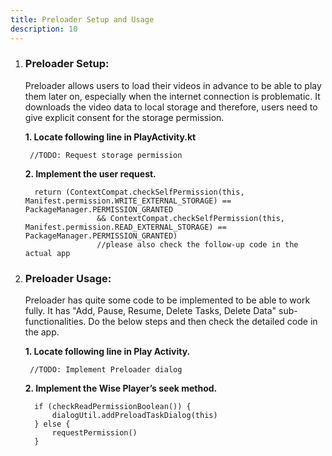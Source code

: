 ```yaml
---
title: Preloader Setup and Usage
description: 10
---
```


<ol type="1">
  <li><h3>Preloader Setup:</h3></li>
  <p>Preloader allows users to load their videos in advance to be able to play them later on, especially when the internet connection is problematic. It downloads the video data to local storage and therefore, users need to give explicit consent for the storage permission.</p>
  
<p><strong>1. Locate following line in PlayActivity.kt</strong></p>
<pre><div id="copy-button33" class="copy-btn" title="Copy" onclick="copyCode(this.id)"></div><code> //TODO: Request storage permission<span class="pln">
</span></code></pre>
<p><strong>2. Implement the user request.</strong></p>
<pre><div id="copy-button34" class="copy-btn" title="Copy" onclick="copyCode(this.id)"></div><code>  return (ContextCompat.checkSelfPermission(this, Manifest.permission.WRITE_EXTERNAL_STORAGE) == PackageManager.PERMISSION_GRANTED
                && ContextCompat.checkSelfPermission(this, Manifest.permission.READ_EXTERNAL_STORAGE) == PackageManager.PERMISSION_GRANTED)
                //please also check the follow-up code in the actual app<span class="pln">
</span></code></pre>

 <li><h3>Preloader Usage:</h3></li>
<p>Preloader has quite some code to be implemented to be able to work fully. It has "Add, Pause, Resume, Delete Tasks, Delete Data" sub-functionalities. Do the below steps and then check the detailed code in the app.</p>
<p><strong>1. Locate following line in Play Activity.</strong></p>
<pre><div id="copy-button35" class="copy-btn" title="Copy" onclick="copyCode(this.id)"></div><code> //TODO: Implement Preloader dialog<span class="pln">
</span></code></pre>
<p><strong>2. Implement the Wise Player’s seek method.</strong></p>
<pre><div id="copy-button36" class="copy-btn" title="Copy" onclick="copyCode(this.id)"></div><code>  if (checkReadPermissionBoolean()) {
      dialogUtil.addPreloadTaskDialog(this)
  } else {
      requestPermission()
  }<span class="pln">
</span></code></pre>
</ol>
